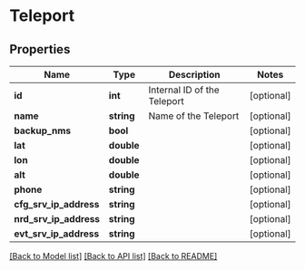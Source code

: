 # Teleport

## Properties
Name | Type | Description | Notes
------------ | ------------- | ------------- | -------------
**id** | **int** | Internal ID of the Teleport | [optional] 
**name** | **string** | Name of the Teleport | [optional] 
**backup_nms** | **bool** |  | [optional] 
**lat** | **double** |  | [optional] 
**lon** | **double** |  | [optional] 
**alt** | **double** |  | [optional] 
**phone** | **string** |  | [optional] 
**cfg_srv_ip_address** | **string** |  | [optional] 
**nrd_srv_ip_address** | **string** |  | [optional] 
**evt_srv_ip_address** | **string** |  | [optional] 

[[Back to Model list]](../README.md#documentation-for-models) [[Back to API list]](../README.md#documentation-for-api-endpoints) [[Back to README]](../README.md)


